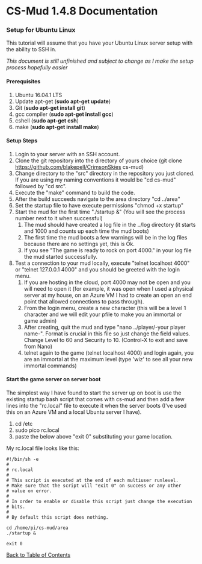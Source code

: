 # CS-Mud 1.4.8 Documentation

### Setup for Ubuntu Linux

This tutorial will assume that you have your Ubuntu Linux server setup with the ability to SSH in.

*This document is still unfinished and subject to change as I make the setup process hopefully easier*

#### Prerequisites

1. Ubuntu 16.04.1 LTS 
2. Update apt-get (**sudo apt-get update**)
3. Git (**sudo apt-get install git**)
4. gcc compiler (**sudo apt-get install gcc**)
5. cshell (**sudo apt-get csh**)
6. make (**sudo apt-get install make**)

#### Setup Steps

1. Login to your server with an SSH account.
1. Clone the git repository into the directory of yours choice (git clone https://github.com/blakepell/CrimsonSkies cs-mud)
1. Change directory to the "src" directory in the repository you just cloned.  If you are using my naming conventions it would be "cd cs-mud" followed by "cd src".
1. Execute the "make" command to build the code.
1. After the build succeeds navigate to the area directory "cd ../area"
1. Set the startup file to have execute permissions "chmod +x startup"
1. Start the mud for the first time "./startup &" (You will see the process number next to it when successful)
    1. The mud should have created a log file in the ../log directory (it starts and 1000 and counts up each time the mud boots)
    2. The first time the mud boots a few warnings will be in the log files because there are no settings yet, this is Ok.
    3. If you see "The game is ready to rock on port 4000." in your log file the mud started successfully.
1. Test a connection to your mud locally, execute "telnet localhost 4000" or "telnet 127.0.0.1 4000" and you should be greeted with the login menu.
    1. If you are hosting in the cloud, port 4000 may not be open and you will need to open it (for example, it was open when I used a physical server at my house, on an Azure VM I had to create an open an end point that allowed connections to pass through).
    2. From the login menu, create a new character (this will be a level 1 character and we will edit your pfile to make you an immortal or game admin)
    3. After creating, quit the mud and type "nano ../player/-your player name-".  Format is crucial in this file so just change the field values.  Change Level to 60 and Security to 10.  (Control-X to exit and save from Nano)
    4. telnet again to the game (telnet localhost 4000) and login again, you are an immortal at the maximum level (type 'wiz' to see all your new immortal commands)

#### Start the game server on server boot

The simplest way I have found to start the server up on boot is use the existing startup bash script that comes with cs-mud and 
then add a few lines into the "rc.local" file to execute it when the server boots (I've used this on an Azure VM and a local Ubuntu server
I have).

1. cd /etc
1. sudo pico rc.local
1. paste the below above "exit 0" substituting your game location.

My rc.local file looks like this:

~~~~
#!/bin/sh -e
#
# rc.local
#
# This script is executed at the end of each multiuser runlevel.
# Make sure that the script will "exit 0" on success or any other
# value on error.
#
# In order to enable or disable this script just change the execution
# bits.
#
# By default this script does nothing.

cd /home/pi/cs-mud/area
./startup &

exit 0
~~~~

[Back to Table of Contents](index.md)
